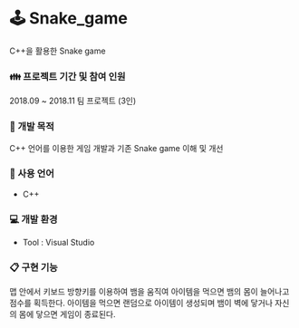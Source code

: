 # 🕹️ Snake_game
C++을 활용한 Snake game

### 👪 프로젝트 기간 및 참여 인원
2018.09 ~ 2018.11 팀 프로젝트 (3인)

### 📄 개발 목적
C++ 언어를 이용한 게임 개발과 기존 Snake game 이해 및 개선

### 🔧 사용 언어
- C++

### 💻 개발 환경
- Tool : Visual Studio

### 📋 구현 기능
맵 안에서 키보드 방향키를 이용하여 뱀을 움직여 아이템을 먹으면 뱀의 몸이 늘어나고 점수를 획득한다. 아이템을 먹으면 랜덤으로 아이템이 생성되며 뱀이 벽에 닿거나 자신의 몸에 닿으면 게임이 종료된다.
